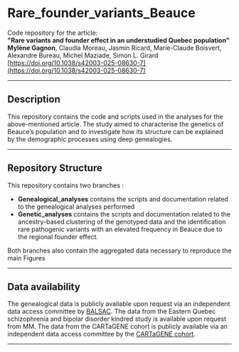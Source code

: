 # Rare_founder_variants_Beauce

Code repository for the article:  
**"Rare variants and founder effect in an understudied Quebec population"**  
**Mylène Gagnon**, Claudia Moreau, Jasmin Ricard, Marie-Claude Boisvert, Alexandre Bureau, Michel Maziade, Simon L. Girard  
[https://doi.org/10.1038/s42003-025-08630-7](https://doi.org/10.1038/s42003-025-08630-7) 

---

## Description

This repository contains the code and scripts used in the analyses for the above-mentioned article. The study aimed to characterise the genetics of Beauce’s population and to investigate how its structure can be explained by the demographic processes using deep genealogies.

---

## Repository Structure
This repository contains two branches : 
- **Genealogical_analyses** contains the scripts and documentation related to the genealogical analyses performed
- **Genetic_analyses** contains the scripts and documentation related to the ancestry-based clustering of the genotyped data and the identification rare pathogenic variants with an elevated frequency in Beauce due to the regional founder effect.

Both branches also contain the aggregated data necessary to reproduce the main Figures

---

## Data availability

The genealogical data is publicly available upon request via an independent data access committee by [BALSAC](https://balsac.uqac.ca/acces-donnees/). The data from the Eastern Quebec schizophrenia and bipolar disorder kindred study is available upon request from MM. The data from the CARTaGENE cohort is publicly available via an independent data access committee by the [CARTaGENE cohort](https://cartagene.qc.ca/en/researchers/access-request.html).

---
